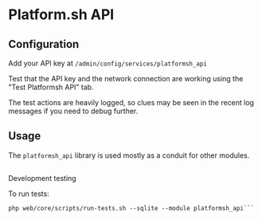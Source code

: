# Platform.sh API

## Configuration

Add your API key at `/admin/config/services/platformsh_api`

Test that the API key and the network connection are working using the "Test Platformsh API" tab.

The test actions are heavily logged, so clues may be seen in the recent log messages if you need to debug further.

## Usage

The `platformsh_api` library is used mostly as a conduit for other modules.

##
Development testing

To run tests:

```
php web/core/scripts/run-tests.sh --sqlite --module platformsh_api```
